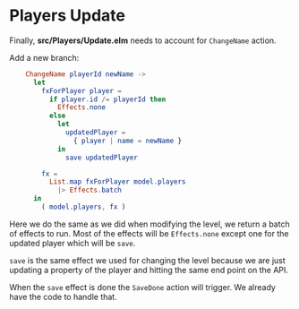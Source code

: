 # Players Update

Finally, __src/Players/Update.elm__ needs to account for `ChangeName` action.

Add a new branch:

```elm
    ChangeName playerId newName ->
      let
        fxForPlayer player =
          if player.id /= playerId then
            Effects.none
          else
            let
              updatedPlayer =
                { player | name = newName }
            in
              save updatedPlayer

        fx =
          List.map fxForPlayer model.players
            |> Effects.batch
      in
        ( model.players, fx )
```

Here we do the same as we did when modifying the level, we return a batch of effects to run. Most of the effects will be `Effects.none` except one for the updated player which will be `save`.

`save` is the same effect we used for changing the level because we are just updating a property of the player and hitting the same end point on the API.

When the `save` effect is done the `SaveDone` action will trigger. We already have the code to handle that.

